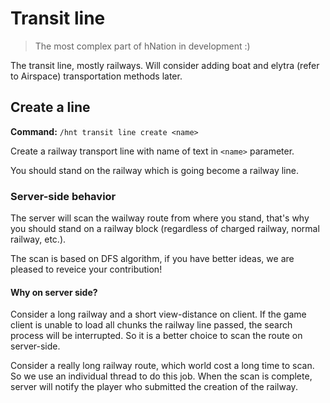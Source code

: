 # Transit line

> The most complex part of hNation in development :)

The transit line, mostly railways. Will consider adding boat and elytra (refer to Airspace) transportation methods later.

## Create a line

**Command:** `/hnt transit line create <name>`

Create a railway transport line with name of text in `<name>` parameter.

You should stand on the railway which is going become a railway line.

### Server-side behavior

The server will scan the wailway route from where you stand, that's why you should stand on a railway block (regardless of charged railway, normal railway, etc.).

The scan is based on DFS algorithm, if you have better ideas, we are pleased to reveice your contribution!

#### Why on server side?

Consider a long railway and a short view-distance on client. If the game client is unable to load all chunks the railway line passed, the search process will be interrupted. So it is a better choice to scan the route on server-side.

Consider a really long railway route, which world cost a long time to scan. So we use an individual thread to do this job. When the scan is complete, server will notify the player who submitted the creation of the railway.

